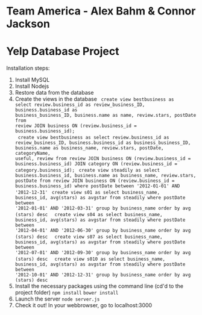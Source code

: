 Team America - Alex Bahm & Connor Jackson
======================

Yelp Database Project
=====================

Installation steps:
1. Install MySQL
2. Install Nodejs
3. Restore data from the database
4. Create the views in the database
	<code>
		create view bestbusiness as 
select review.business_id as review_business_ID, business.business_id as business_business_ID, business.name as name, review.stars, postDate 
from review JOIN business
	ON (review.business_id = business.business_id);
	</code>
	<code>
		create view bestbusiness as 
select review.business_id as review_business_ID, business.business_id as business_business_ID, business.name as business_name, review.stars, postDate, categoryName, useful, review
from review 
JOIN business
	ON (review.business_id = business.business_id)
JOIN category
	ON (review.business_id = category.business_id);
	</code>
	<code>create view steadily as 
select business.business_id, business.name as business_name, review.stars, postDate
from review 
JOIN business
	ON (review.business_id = business.business_id)
where postDate between '2012-01-01' AND '2012-12-31'
	</code>
	<code>create view s01 as 
select business_name, business_id, avg(stars) as avgstar from steadily
where postDate between '2012-01-01' AND '2012-03-31'
group by business_name
order by avg (stars) desc
	</code>
	<code>
		create view s04 as 
select business_name, business_id, avg(stars) as avgstar from steadily
where postDate between '2012-04-01' AND '2012-06-30'
group by business_name
order by avg (stars) desc
	</code>
	<code>
	create view s07 as 
select business_name, business_id, avg(stars) as avgstar from steadily
where postDate between '2012-07-01' AND '2012-09-30' 
group by business_name
order by avg (stars) desc
	</code>
	<code>
		create view s010 as 
select business_name, business_id, avg(stars) as avgstar from steadily
where postDate between '2012-10-01' AND '2012-12-31'
group by business_name
order by avg (stars) desc
	</code>
5. Install the necessary packages using the command line (cd'd to the project folder)
	<code>npm install</code>
	<code>bower install</code>
6. Launch the server
	<code>node server.js</code>
7. Check it out! In your webbrowser, go to localhost:3000